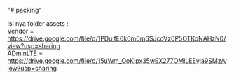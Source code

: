 "# packing" 

Isi nya folder assets : <br>
Vendor = https://drive.google.com/file/d/1PDuifE6k6m6m6SJcoVz6P5OTKoNAHzN0/view?usp=sharing <br>
ADminLTE = https://drive.google.com/file/d/15uWm_OoKipx35wEX277OMlLEEvja9SMz/view?usp=sharing
